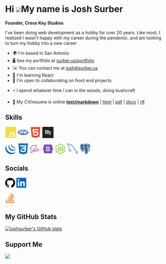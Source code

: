 # Hi ![](https://user-images.githubusercontent.com/18350557/176309783-0785949b-9127-417c-8b55-ab5a4333674e.gif)My name is Josh Surber

 **Founder, Cross Key Studios**

I've been doing web development as a hobby for over 20 years. Like most, I
realized I wasn't happy with my career during the pandemic, and am looking to
turn my hobby into a new career

- 🌍 I'm based in San Antonio
- 🖥️ See my portfolio at [surber.us/portfolio](http://surber.us)
- ✉️ You can contact me at [josh@surber.us](mailto:josh@surber.us) <!-- - 🚀  I'm currently working on [nothing](http://nothing) -->
- 🧠 I'm learning React
- 🤝 I'm open to collaborating on front end projects
* ⚡ I spend whatever time I can in the woods, doing bushcraft
- 📄 My CV/resume is online
    **[text/markdown](https://joshsurber.github.io/joshsurber/resume/resume.md)** |
    [html](https://joshsurber.github.io/joshsurber/resume/) |
    [pdf](https://joshsurber.github.io/joshsurber/resume/JoshSurberResume.pdf) |
    [docx](https://joshsurber.github.io/joshsurber/resume/JoshSurberResume.docx) |
    [rtf](https://joshsurber.github.io/joshsurber/resume/JoshSurberResume.rtf)

## Skills

[<img src="icons/skills/javascript.svg" alt="JavaScript" width="36">](https://developer.mozilla.org/en-US/docs/Web/JavaScript)
[<img src="icons/skills/php.svg" alt="PHP" width="36">](https://www.php.net/)
[<img src="icons/skills/html5.svg" alt="HTML5" width="36">](https://developer.mozilla.org/en-US/docs/Glossary/HTML5)
[<img src="icons/skills/11ty.png" alt="eleventy" width="36">](https://11ty.dev)
<!-- [<img src="icons/skills/react.svg" alt="React" width="36">](https://reactjs.org/) -->
[<img src="icons/skills/jquery.svg" alt="JQuery" width="36">](https://jquery.com/)
[<img src="icons/skills/css3.svg" alt="CSS3" width="36">](https://www.w3.org/TR/CSS/#css)
[<img src="icons/skills/sass.svg" alt="Sass" width="36">](https://sass-lang.com/)
[<img src="icons/skills/bootstrap.svg" alt="Bootstrap" width="36">](https://getbootstrap.com/)
[<img src="icons/skills/nodejs.svg" alt="NodeJS" width="36">](https://nodejs.org/en/)
[<img src="icons/skills/mysql.svg" alt="MySQL" width="36">](https://www.mysql.com/)
[<img src="icons/skills/postgresql.svg" alt="PostgreSQL" width="36">](https://www.postgresql.org/)

## Socials

[<img src="icons/socials/github.svg" alt="GitHub" width="32">](https://www.github.com/joshsurber)
[<img src="icons/socials/linkedin.svg" alt="LinkedIn" width="32">](https://www.linkedin.com/in/joshsurber)
<!--
[<img src="icons/socials/rss.svg" alt="RSS" width="32">](https://surber.us/index.rss)
-->
[<img src="icons/socials/stackoverflow.svg" alt="StackOverflow" width="32">](https://www.stackoverflow.com/users/joshsurber)

## My GitHub Stats

[![joshsurber's GitHub stats](https://github-readme-stats.vercel.app/api?username=joshsurber&show_icons=true&hide=stars,&count_private=true&title_color=0891b2&text_color=ffffff&icon_color=0891b2&bg_color=1c1917&hide_border=true&show_icons=true)](http://www.github.com/joshsurber)

## Support Me

[<img src="https://cdn.buymeacoffee.com/buttons/v2/default-yellow.png" width="200" />](https://www.buymeacoffee.com/joshsurber)
